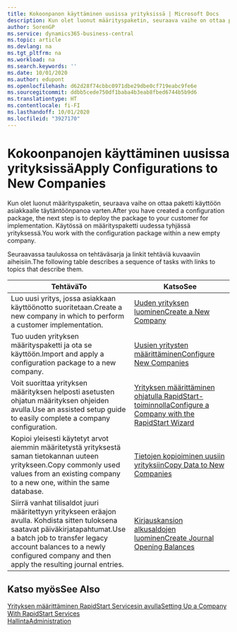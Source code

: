 ```yaml
---
title: Kokoonpanon käyttäminen uusissa yrityksissä | Microsoft Docs
description: Kun olet luonut määrityspaketin, seuraava vaihe on ottaa paketti käyttöön asiakkaalle täytäntöönpanoa varten. Käytä kokoonpanoa, jossa on uusi tyhjä yritys.
author: SorenGP
ms.service: dynamics365-business-central
ms.topic: article
ms.devlang: na
ms.tgt_pltfrm: na
ms.workload: na
ms.search.keywords: ''
ms.date: 10/01/2020
ms.author: edupont
ms.openlocfilehash: d62d28f74cbbc0971dbe29dbe0cf719eabc9fe6e
ms.sourcegitcommit: ddbb5cede750df1baba4b3eab8fbed6744b5b9d6
ms.translationtype: HT
ms.contentlocale: fi-FI
ms.lasthandoff: 10/01/2020
ms.locfileid: "3927170"
---
```

# <a name="apply-configurations-to-new-companies"></a><span data-ttu-id="07aa7-104">Kokoonpanojen käyttäminen uusissa yrityksissä</span><span class="sxs-lookup"><span data-stu-id="07aa7-104">Apply Configurations to New Companies</span></span>
<span data-ttu-id="07aa7-105">Kun olet luonut määrityspaketin, seuraava vaihe on ottaa paketti käyttöön asiakkaalle täytäntöönpanoa varten.</span><span class="sxs-lookup"><span data-stu-id="07aa7-105">After you have created a configuration package, the next step is to deploy the package to your customer for implementation.</span></span> <span data-ttu-id="07aa7-106">Käytössä on määrityspaketti uudessa tyhjässä yrityksessä.</span><span class="sxs-lookup"><span data-stu-id="07aa7-106">You work with the configuration package within a new empty company.</span></span>  

 <span data-ttu-id="07aa7-107">Seuraavassa taulukossa on tehtäväsarja ja linkit tehtäviä kuvaaviin aiheisiin.</span><span class="sxs-lookup"><span data-stu-id="07aa7-107">The following table describes a sequence of tasks with links to topics that describe them.</span></span>

|<span data-ttu-id="07aa7-108">**Tehtävä**</span><span class="sxs-lookup"><span data-stu-id="07aa7-108">**To**</span></span>|<span data-ttu-id="07aa7-109">**Katso**</span><span class="sxs-lookup"><span data-stu-id="07aa7-109">**See**</span></span>|  
|------------|-------------|  
|<span data-ttu-id="07aa7-110">Luo uusi yritys, jossa asiakkaan käyttöönotto suoritetaan.</span><span class="sxs-lookup"><span data-stu-id="07aa7-110">Create a new company in which to perform a customer implementation.</span></span>|[<span data-ttu-id="07aa7-111">Uuden yrityksen luominen</span><span class="sxs-lookup"><span data-stu-id="07aa7-111">Create a New Company</span></span>](admin-how-to-create-a-new-company.md)|  
|<span data-ttu-id="07aa7-112">Tuo uuden yrityksen määrityspaketti ja ota se käyttöön.</span><span class="sxs-lookup"><span data-stu-id="07aa7-112">Import and apply a configuration package to a new company.</span></span>|[<span data-ttu-id="07aa7-113">Uusien yritysten määrittäminen</span><span class="sxs-lookup"><span data-stu-id="07aa7-113">Configure New Companies</span></span>](admin-how-to-configure-new-companies.md)|  
|<span data-ttu-id="07aa7-114">Voit suorittaa yrityksen määrityksen helposti asetusten ohjatun määrityksen ohjeiden avulla.</span><span class="sxs-lookup"><span data-stu-id="07aa7-114">Use an assisted setup guide to easily complete a company configuration.</span></span>|[<span data-ttu-id="07aa7-115">Yrityksen määrittäminen ohjatulla RapidStart-toiminnolla</span><span class="sxs-lookup"><span data-stu-id="07aa7-115">Configure a Company with the RapidStart Wizard</span></span>](admin-how-to-configure-a-company-with-the-rapidstart-wizard.md)|
|<span data-ttu-id="07aa7-116">Kopioi yleisesti käytetyt arvot aiemmin määritetystä yrityksestä saman tietokannan uuteen yritykseen.</span><span class="sxs-lookup"><span data-stu-id="07aa7-116">Copy commonly used values from an existing company to a new one, within the same database.</span></span>|[<span data-ttu-id="07aa7-117">Tietojen kopioiminen uusiin yrityksiin</span><span class="sxs-lookup"><span data-stu-id="07aa7-117">Copy Data to New Companies</span></span>](admin-how-to-copy-data-to-new-companies.md)|  
|<span data-ttu-id="07aa7-118">Siirrä vanhat tilisaldot juuri määritettyyn yritykseen eräajon avulla. Kohdista sitten tuloksena saatavat päiväkirjatapahtumat.</span><span class="sxs-lookup"><span data-stu-id="07aa7-118">Use a batch job to transfer legacy account balances to a newly configured company and then apply the resulting journal entries.</span></span>|[<span data-ttu-id="07aa7-119">Kirjauskansion alkusaldojen luominen</span><span class="sxs-lookup"><span data-stu-id="07aa7-119">Create Journal Opening Balances</span></span>](admin-how-to-create-journal-opening-balances.md)|  

## <a name="see-also"></a><span data-ttu-id="07aa7-120">Katso myös</span><span class="sxs-lookup"><span data-stu-id="07aa7-120">See Also</span></span>  
[<span data-ttu-id="07aa7-121">Yrityksen määrittäminen RapidStart Servicesin avulla</span><span class="sxs-lookup"><span data-stu-id="07aa7-121">Setting Up a Company With RapidStart Services</span></span>](admin-set-up-a-company-with-rapidstart.md)  
[<span data-ttu-id="07aa7-122">Hallinta</span><span class="sxs-lookup"><span data-stu-id="07aa7-122">Administration</span></span>](admin-setup-and-administration.md)
